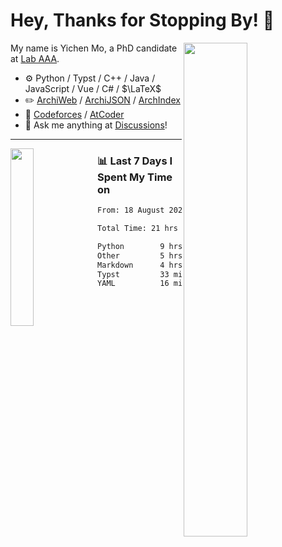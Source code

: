 # Hey, Thanks for Stopping By! 🦭

<picture>
    <source media="(prefers-color-scheme: dark)" srcset="https://github-readme-stats.vercel.app/api?username=amomorning&show_icons=true&theme=noctis_minimus&hide=issues">
    <img align="right" width="45%" src="https://github-readme-stats.vercel.app/api?username=amomorning&show_icons=true&theme=graywhite&hide=issues">
</picture>


My name is Yichen Mo, a PhD candidate at [Lab AAA](https://archialgo.com).

-   :gear: Python / Typst / C++ / Java / JavaScript / Vue / C# / $\LaTeX$ 
-   :pencil2: [ArchiWeb](https://web.archialgo.com) / [ArchiJSON](https://www.food4rhino.com/en/app/archijson) / [ArchIndex](https://index.archialgo.com/) 
-   :abacus: [Codeforces](https://codeforces.com/profile/LaPluma) / [AtCoder](https://atcoder.jp/users/amomorning)
-   :thought_balloon: Ask me anything at [Discussions](https://github.com/amomorning/amomorning/discussions/new)!


---

<picture>
    <source media="(prefers-color-scheme: dark)" srcset="https://github-readme-stats.vercel.app/api/top-langs/?username=amomorning&hide=Mathematica&theme=noctis_minimus">
    <img align="left" width="27%" src="https://github-readme-stats.vercel.app/api/top-langs/?username=amomorning&hide=Mathematica&theme=graywhite">
</picture>

  
### 📊 Last 7 Days I Spent My Time on

<!--START_SECTION:waka-->

```txt
From: 18 August 2025 - To: 25 August 2025

Total Time: 21 hrs 6 mins

Python        9 hrs 29 mins   ███████████▒░░░░░░░░░░░░░   44.92 %
Other         5 hrs 23 mins   ██████▒░░░░░░░░░░░░░░░░░░   25.54 %
Markdown      4 hrs 56 mins   ██████░░░░░░░░░░░░░░░░░░░   23.42 %
Typst         33 mins         ▓░░░░░░░░░░░░░░░░░░░░░░░░   02.63 %
YAML          16 mins         ▒░░░░░░░░░░░░░░░░░░░░░░░░   01.34 %
```

<!--END_SECTION:waka-->　　
